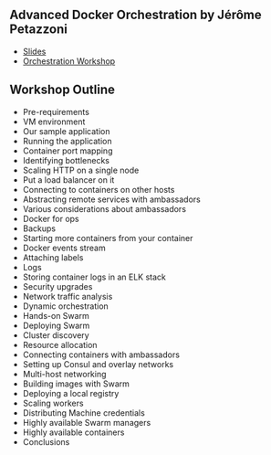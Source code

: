## Advanced Docker Orchestration by Jérôme Petazzoni

- [Slides](https://jpetazzo.github.io/orchestration-workshop)
- [Orchestration Workshop](https://github.com/docker/orchestration-workshop)


## Workshop Outline

- Pre-requirements
- VM environment
- Our sample application
- Running the application
- Container port mapping
- Identifying bottlenecks
- Scaling HTTP on a single node
- Put a load balancer on it
- Connecting to containers on other hosts
- Abstracting remote services with ambassadors
- Various considerations about ambassadors
- Docker for ops
- Backups
- Starting more containers from your container
- Docker events stream
- Attaching labels
- Logs
- Storing container logs in an ELK stack
- Security upgrades
- Network traffic analysis
- Dynamic orchestration
- Hands-on Swarm
- Deploying Swarm
- Cluster discovery
- Resource allocation
- Connecting containers with ambassadors
- Setting up Consul and overlay networks
- Multi-host networking
- Building images with Swarm
- Deploying a local registry
- Scaling workers
- Distributing Machine credentials
- Highly available Swarm managers
- Highly available containers
- Conclusions
